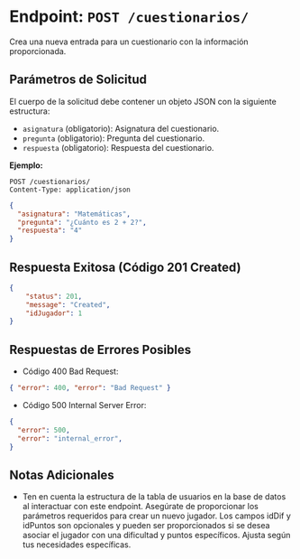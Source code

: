 # Endpoint: `POST /cuestionarios/`

Crea una nueva entrada para un cuestionario con la información proporcionada.

## Parámetros de Solicitud

El cuerpo de la solicitud debe contener un objeto JSON con la siguiente estructura:

- `asignatura` (obligatorio): Asignatura del cuestionario.
- `pregunta` (obligatorio): Pregunta del cuestionario.
- `respuesta` (obligatorio): Respuesta del cuestionario.


**Ejemplo:**
```http
POST /cuestionarios/
Content-Type: application/json
```
```json
{
  "asignatura": "Matemáticas",
  "pregunta": "¿Cuánto es 2 + 2?",
  "respuesta": "4"
}
```
## Respuesta Exitosa (Código 201 Created)
```json
{
    "status": 201,
    "message": "Created",
    "idJugador": 1
}
```
## Respuestas de Errores Posibles
- Código 400 Bad Request:
```json
{ "error": 400, "error": "Bad Request" }
```
- Código 500 Internal Server Error:
```json
{
  "error": 500,
  "error": "internal_error",
}
```

## Notas Adicionales
- Ten en cuenta la estructura de la tabla de usuarios en la base de datos al interactuar con este endpoint. Asegúrate de proporcionar los parámetros requeridos para crear un nuevo jugador.
Los campos idDif y idPuntos son opcionales y pueden ser proporcionados si se desea asociar el jugador con una dificultad y puntos específicos. Ajusta según tus necesidades específicas.